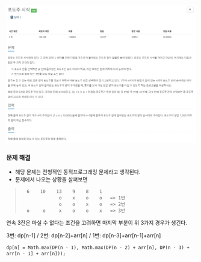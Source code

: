 ![img.png](../_image/포도주_시식.png)
### 문제 해결
- 해당 문제는 전형적인 동적프로그래밍 문제라고 생각된다. 
- 문제에서 나오는 상황을 살펴보면 
>       6    10    13    9    8    1
>                   o    x    o    o   => 1번
>                   o    o    x    o   => 2번
>       o     o     x    o    o    x   => 3번 

연속 3잔은 마실 수 없다는 조건을 고려하면 마지막 부분이 위 3가지 경우가 생긴다.

3번: dp[n-1] / 2번: dp[n-2]+arr[n] / 1번: dp[n-3]+arr[n-1]+arr[n]
```
dp[n] = Math.max(DP(n - 1), Math.max(DP(n - 2) + arr[n], DP(n - 3) + arr[n - 1] + arr[n]));
```

